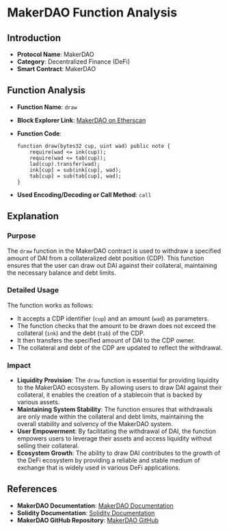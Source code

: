 
# MakerDAO Function Analysis

## Introduction

- **Protocol Name**: MakerDAO
- **Category**: Decentralized Finance (DeFi)
- **Smart Contract**: MakerDAO

## Function Analysis

- **Function Name**: `draw`
- **Block Explorer Link**: [MakerDAO on Etherscan](https://etherscan.io/address/0x9f8f72aa9304c8b593d555f12ef6589cc3a579a2#code)
- **Function Code**:
    ```solidity
    function draw(bytes32 cup, uint wad) public note {
        require(wad <= ink(cup));
        require(wad <= tab(cup));
        lad(cup).transfer(wad);
        ink[cup] = sub(ink[cup], wad);
        tab[cup] = sub(tab[cup], wad);
    }
    ```

- **Used Encoding/Decoding or Call Method**: `call`

## Explanation

### Purpose
The `draw` function in the MakerDAO contract is used to withdraw a specified amount of DAI from a collateralized debt position (CDP). This function ensures that the user can draw out DAI against their collateral, maintaining the necessary balance and debt limits.

### Detailed Usage
The function works as follows:
- It accepts a CDP identifier (`cup`) and an amount (`wad`) as parameters.
- The function checks that the amount to be drawn does not exceed the collateral (`ink`) and the debt (`tab`) of the CDP.
- It then transfers the specified amount of DAI to the CDP owner.
- The collateral and debt of the CDP are updated to reflect the withdrawal.

### Impact
- **Liquidity Provision**: The `draw` function is essential for providing liquidity to the MakerDAO ecosystem. By allowing users to draw DAI against their collateral, it enables the creation of a stablecoin that is backed by various assets.
- **Maintaining System Stability**: The function ensures that withdrawals are only made within the collateral and debt limits, maintaining the overall stability and solvency of the MakerDAO system.
- **User Empowerment**: By facilitating the withdrawal of DAI, the function empowers users to leverage their assets and access liquidity without selling their collateral.
- **Ecosystem Growth**: The ability to draw DAI contributes to the growth of the DeFi ecosystem by providing a reliable and stable medium of exchange that is widely used in various DeFi applications.

## References

- **MakerDAO Documentation**: [MakerDAO Documentation](https://docs.makerdao.com)
- **Solidity Documentation**: [Solidity Documentation](https://docs.soliditylang.org/en/v0.8.6/)
- **MakerDAO GitHub Repository**: [MakerDAO GitHub](https://github.com/makerdao)
